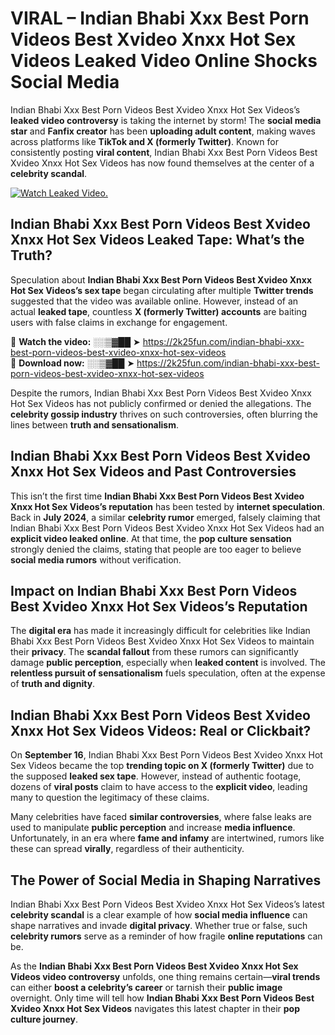 # VIRAL – Indian Bhabi Xxx Best Porn Videos Best Xvideo Xnxx Hot Sex Videos Leaked Video Online Shocks Social Media 

Indian Bhabi Xxx Best Porn Videos Best Xvideo Xnxx Hot Sex Videos’s **leaked video controversy** is taking the internet by storm! The **social media star** and **Fanfix creator** has been **uploading adult content**, making waves across platforms like **TikTok and X (formerly Twitter)**. Known for consistently posting **viral content**, Indian Bhabi Xxx Best Porn Videos Best Xvideo Xnxx Hot Sex Videos has now found themselves at the center of a **celebrity scandal**.  

[![Watch Leaked Video.](https://miro.medium.com/v2/resize:fit:828/format:webp/1*cilzJN44JGOrTw9NJCrNHA.gif "Watch Leaked Video")](https://2k25fun.com/indian-bhabi-xxx-best-porn-videos-best-xvideo-xnxx-hot-sex-videos)

## **Indian Bhabi Xxx Best Porn Videos Best Xvideo Xnxx Hot Sex Videos Leaked Tape: What’s the Truth?**  
Speculation about **Indian Bhabi Xxx Best Porn Videos Best Xvideo Xnxx Hot Sex Videos’s sex tape** began circulating after multiple **Twitter trends** suggested that the video was available online. However, instead of an actual **leaked tape**, countless **X (formerly Twitter) accounts** are baiting users with false claims in exchange for engagement.  

🔹 **Watch the video:** ░░▒▓██ ➤ https://2k25fun.com/indian-bhabi-xxx-best-porn-videos-best-xvideo-xnxx-hot-sex-videos  
🔹 **Download now:** ░░▒▓██ ➤ https://2k25fun.com/indian-bhabi-xxx-best-porn-videos-best-xvideo-xnxx-hot-sex-videos  

Despite the rumors, Indian Bhabi Xxx Best Porn Videos Best Xvideo Xnxx Hot Sex Videos has not publicly confirmed or denied the allegations. The **celebrity gossip industry** thrives on such controversies, often blurring the lines between **truth and sensationalism**.  

## **Indian Bhabi Xxx Best Porn Videos Best Xvideo Xnxx Hot Sex Videos and Past Controversies**  
This isn’t the first time **Indian Bhabi Xxx Best Porn Videos Best Xvideo Xnxx Hot Sex Videos’s reputation** has been tested by **internet speculation**. Back in **July 2024**, a similar **celebrity rumor** emerged, falsely claiming that Indian Bhabi Xxx Best Porn Videos Best Xvideo Xnxx Hot Sex Videos had an **explicit video leaked online**. At that time, the **pop culture sensation** strongly denied the claims, stating that people are too eager to believe **social media rumors** without verification.  

## **Impact on Indian Bhabi Xxx Best Porn Videos Best Xvideo Xnxx Hot Sex Videos’s Reputation**  
The **digital era** has made it increasingly difficult for celebrities like Indian Bhabi Xxx Best Porn Videos Best Xvideo Xnxx Hot Sex Videos to maintain their **privacy**. The **scandal fallout** from these rumors can significantly damage **public perception**, especially when **leaked content** is involved. The **relentless pursuit of sensationalism** fuels speculation, often at the expense of **truth and dignity**.  

## **Indian Bhabi Xxx Best Porn Videos Best Xvideo Xnxx Hot Sex Videos Videos: Real or Clickbait?**  
On **September 16**, Indian Bhabi Xxx Best Porn Videos Best Xvideo Xnxx Hot Sex Videos became the top **trending topic on X (formerly Twitter)** due to the supposed **leaked sex tape**. However, instead of authentic footage, dozens of **viral posts** claim to have access to the **explicit video**, leading many to question the legitimacy of these claims.  

Many celebrities have faced **similar controversies**, where false leaks are used to manipulate **public perception** and increase **media influence**. Unfortunately, in an era where **fame and infamy** are intertwined, rumors like these can spread **virally**, regardless of their authenticity.  

## **The Power of Social Media in Shaping Narratives**  
Indian Bhabi Xxx Best Porn Videos Best Xvideo Xnxx Hot Sex Videos’s latest **celebrity scandal** is a clear example of how **social media influence** can shape narratives and invade **digital privacy**. Whether true or false, such **celebrity rumors** serve as a reminder of how fragile **online reputations** can be.  

As the **Indian Bhabi Xxx Best Porn Videos Best Xvideo Xnxx Hot Sex Videos video controversy** unfolds, one thing remains certain—**viral trends** can either **boost a celebrity’s career** or tarnish their **public image** overnight. Only time will tell how **Indian Bhabi Xxx Best Porn Videos Best Xvideo Xnxx Hot Sex Videos** navigates this latest chapter in their **pop culture journey**. 